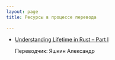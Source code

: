 ```yaml
---
layout: page
title: Ресурсы в процессе перевода

---
```


* [Understanding Lifetime in Rust – Part I](https://mobiarch.wordpress.com/2015/06/29/understanding-lifetime-in-rust-part-i/)

  Переводчик: Яшкин Александр
